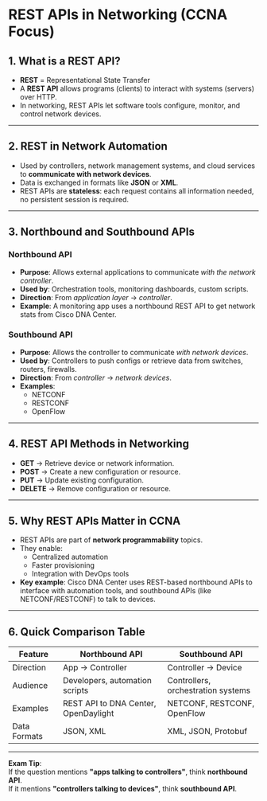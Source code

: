 # REST APIs in Networking (CCNA Focus)

## 1. What is a REST API?
- **REST** = Representational State Transfer
- A **REST API** allows programs (clients) to interact with systems (servers) over HTTP.
- In networking, REST APIs let software tools configure, monitor, and control network devices.

---

## 2. REST in Network Automation
- Used by controllers, network management systems, and cloud services to **communicate with network devices**.
- Data is exchanged in formats like **JSON** or **XML**.
- REST APIs are **stateless**: each request contains all information needed, no persistent session is required.

---

## 3. Northbound and Southbound APIs

### Northbound API
- **Purpose**: Allows external applications to communicate *with the network controller*.
- **Used by**: Orchestration tools, monitoring dashboards, custom scripts.
- **Direction**: From *application layer* → *controller*.
- **Example**: A monitoring app uses a northbound REST API to get network stats from Cisco DNA Center.

### Southbound API
- **Purpose**: Allows the controller to communicate *with network devices*.
- **Used by**: Controllers to push configs or retrieve data from switches, routers, firewalls.
- **Direction**: From *controller* → *network devices*.
- **Examples**:
  - NETCONF
  - RESTCONF
  - OpenFlow

---

## 4. REST API Methods in Networking
- **GET** → Retrieve device or network information.
- **POST** → Create a new configuration or resource.
- **PUT** → Update existing configuration.
- **DELETE** → Remove configuration or resource.

---

## 5. Why REST APIs Matter in CCNA
- REST APIs are part of **network programmability** topics.
- They enable:
  - Centralized automation
  - Faster provisioning
  - Integration with DevOps tools
- **Key example**: Cisco DNA Center uses REST-based northbound APIs to interface with automation tools, and southbound APIs (like NETCONF/RESTCONF) to talk to devices.

---

## 6. Quick Comparison Table

| Feature                  | Northbound API                               | Southbound API                          |
|--------------------------|----------------------------------------------|------------------------------------------|
| Direction                | App → Controller                             | Controller → Device                      |
| Audience                 | Developers, automation scripts               | Controllers, orchestration systems       |
| Examples                 | REST API to DNA Center, OpenDaylight         | NETCONF, RESTCONF, OpenFlow              |
| Data Formats             | JSON, XML                                    | XML, JSON, Protobuf                      |

---

**Exam Tip**:  
If the question mentions **"apps talking to controllers"**, think **northbound API**.  
If it mentions **"controllers talking to devices"**, think **southbound API**.
